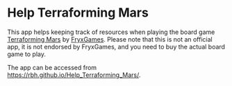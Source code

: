 # Help Terraforming Mars

This app helps keeping track of resources when playing the board game
[Terraforming Mars](https://www.fryxgames.se/games/terraforming-mars/)
by [FryxGames](https://www.fryxgames.se/). Please note that this is
not an official app, it is not endorsed by FryxGames, and you need to
buy the actual board game to play.

The app can be accessed from
https://rbh.github.io/Help_Terraforming_Mars/.
